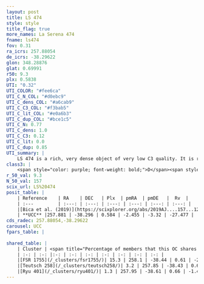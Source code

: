 ```yaml
---
layout: post
title: LS 474
style: style
title_flag: true
more_names: La Serena 474
fname: ls474
fov: 0.31
ra_icrs: 257.88054
de_icrs: -38.29622
glon: 348.28876
glat: 0.69991
r50: 9.3
plx: 0.5838
UTI: "0.32"
UTI_COLOR: "#fee6ca"
UTI_C_N_COL: "#d0ebc9"
UTI_C_dens_COL: "#a6cab9"
UTI_C_C3_COL: "#f3bab5"
UTI_C_lit_COL: "#e0a6b3"
UTI_C_dup_COL: "#bce1c5"
UTI_C_N: 0.77
UTI_C_dens: 1.0
UTI_C_C3: 0.12
UTI_C_lit: 0.0
UTI_C_dup: 0.85
UTI_summary: |
    LS 474 is a rich, very dense object of very low C3 quality. It is rarely studied in the literature, with no articles listed in the last 6 years.<br><br>This is very likely a unique object, which shares a small percentage of members with at least one previously reported entry, and a very small percentage with at least one entry reported in the same catalogue.
class3: |
    <span style="color: purple; font-weight: bold;">D</span><span style="color: red; font-weight: bold;">C</span>
r_50_val: 9.3
N_50_val: 157
scix_url: LS%20474
posit_table: |
    | Reference    | RA    | DEC   | Plx  | pmRA  | pmDE   |  Rv  |
    | :---         | :---: | :---: | :---: | :---: | :---: | :---: |
    |[Bica et al. (2019)](https://scixplorer.org/abs/2019AJ....157...12B) | 257.904 | -38.354 | -- | -- | -- | -- |
    | **UCC** |257.881 | -38.296 | 0.584 | -2.455 | -3.32 | -27.477 | 
cds_radec: 257.88054,-38.29622
carousel: UCC
fpars_table: |
    
shared_table: |
    | Cluster | <span title="Percentage of members that this OC shares with the ones listed">%</span>   | RA   | DEC   | Plx   | pmRA  | pmDE  | Rv | UTI |
    | :-: | :-: |:-: | :-: | :-: | :-: | :-: | :-: | :-: |
    |[FSR 1755](/_clusters/fsr1755/)| 15.3 | 258.1 | -38.44 | 0.61 | -2.63 | -3.64 | -36.13 |0.18 |
    |[Teutsch 258](/_clusters/teutsch258/)| 3.2 | 257.85 | -38.43 | 0.64 | -2.81 | -4.64 | -34.03 |0.09 |
    |[Ryu 401](/_clusters/ryu401/)| 1.3 | 257.95 | -38.61 | 0.66 | -1.41 | -3.07 | -39.66 |0.24 |
---
```

